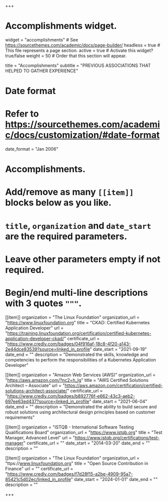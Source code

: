 +++
# Accomplishments widget.
widget = "accomplishments"  # See https://sourcethemes.com/academic/docs/page-builder/
headless = true  # This file represents a page section.
active = true  # Activate this widget? true/false
weight = 50  # Order that this section will appear.

title = "Accomplish&shy;ments"
subtitle = "PREVIOUS ASSOCIATIONS THAT HELPED TO GATHER EXPERIENCE"

# Date format
#   Refer to https://sourcethemes.com/academic/docs/customization/#date-format
date_format = "Jan 2006"

# Accomplishments.
#   Add/remove as many `[[item]]` blocks below as you like.
#   `title`, `organization` and `date_start` are the required parameters.
#   Leave other parameters empty if not required.
#   Begin/end multi-line descriptions with 3 quotes `"""`.

[[item]]
  organization = "The Linux Foundation"
  organization_url = "https://www.linuxfoundation.org"
  title = "CKAD: Certified Kubernetes Application Developer"
  url = "https://training.linuxfoundation.org/certification/certified-kubernetes-application-developer-ckad/"
  certificate_url = "https://www.credly.com/badges/04f916af-18c8-4f20-a143-2e44dce83539?source=linked_in_profile"
  date_start = "2021-09-19"
  date_end = ""
  description = "Demonstrated the skills, knowledge and competencies to perform the responsibilities of a Kubernetes Application Developer"

[[item]]
  organization = "Amazon Web Services (AWS)"
  organization_url = "https://aws.amazon.com/?nc2=h_lg"
  title = "AWS Certified Solutions Architect – Associate"
  url = "https://aws.amazon.com/certification/certified-solutions-architect-associate/"
  certificate_url = "https://www.credly.com/badges/b892776f-e662-43c3-aeb2-697ee63ed437?source=linked_in_profile"
  date_start = "2021-06-04"
  date_end = ""
  description = "Demonstrated the ability to build secure and robust solutions using architectural design principles based on customer requirements"
  
[[item]]
  organization = "ISTQB - International Software Testing Qualifications Board"
  organization_url = "https://www.istqb.org"
  title = "Test Manager, Advanced Level"
  url = "https://www.istqb.org/certifications/test-manager"
  certificate_url = ""
  date_start = "2014-03-20"
  date_end = ""
  description = ""
  
[[item]]
  organization = "The Linux Foundation"
  organization_url = "ttps://www.linuxfoundation.org"
  title = "Open Source Contribution in Finance"
  url = ""
  certificate_url = "https://www.credly.com/badges/f7d28f15-a2be-4909-95a7-85421c5d02ec/linked_in_profile"
  date_start = "2024-01-01"
  date_end = ""
  description = ""

+++
